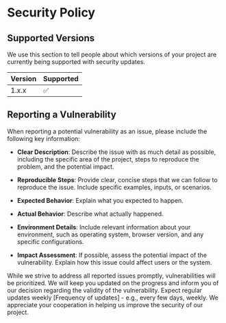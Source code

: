 # Security Policy

## Supported Versions

We use this section to tell people about which versions of your project are
currently being supported with security updates.

| Version | Supported          |
| ------- | ------------------ |
| 1.x.x   | :white_check_mark: |

## Reporting a Vulnerability

When reporting a potential vulnerability as an issue, please include the following key information:

-   **Clear Description**: Describe the issue with as much detail as possible, including the specific area of the project, steps to reproduce the problem, and the potential impact.

-   **Reproducible Steps**: Provide clear, concise steps that we can follow to reproduce the issue. Include specific examples, inputs, or scenarios.

-   **Expected Behavior**: Explain what you expected to happen.

-   **Actual Behavior**: Describe what actually happened.

-   **Environment Details**: Include relevant information about your environment, such as operating system, browser version, and any specific configurations.

-   **Impact Assessment**: If possible, assess the potential impact of the vulnerability. Explain how this issue could affect users or the system.

While we strive to address all reported issues promptly, vulnerabilities will be prioritized. We will keep you updated on the progress and inform you of our decision regarding the validity of the vulnerability. Expect regular updates weekly [Frequency of updates] - e.g., every few days, weekly. We appreciate your cooperation in helping us improve the security of our project.
